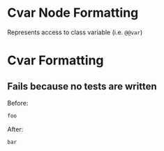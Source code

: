<!-- BEGIN_AUTOGENERATED -->
# Cvar Node Formatting

Represents access to class variable (i.e. `@@var`)
<!-- END_AUTOGENERATED -->
# Cvar Formatting

## Fails because no tests are written

Before:
```ruby
foo
```

After:
```ruby
bar
```

